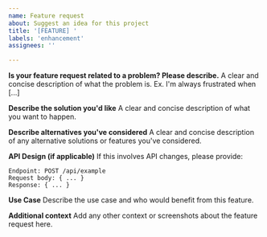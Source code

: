```yaml
---
name: Feature request
about: Suggest an idea for this project
title: '[FEATURE] '
labels: 'enhancement'
assignees: ''

---
```


**Is your feature request related to a problem? Please describe.**
A clear and concise description of what the problem is. Ex. I'm always frustrated when [...]

**Describe the solution you'd like**
A clear and concise description of what you want to happen.

**Describe alternatives you've considered**
A clear and concise description of any alternative solutions or features you've considered.

**API Design (if applicable)**
If this involves API changes, please provide:
```
Endpoint: POST /api/example
Request body: { ... }
Response: { ... }
```

**Use Case**
Describe the use case and who would benefit from this feature.

**Additional context**
Add any other context or screenshots about the feature request here.

